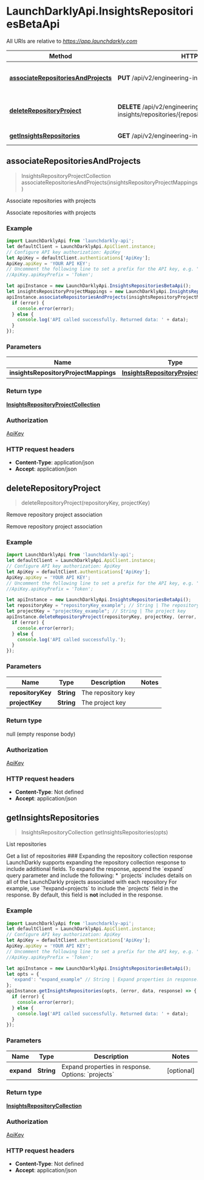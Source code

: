 # LaunchDarklyApi.InsightsRepositoriesBetaApi

All URIs are relative to *https://app.launchdarkly.com*

Method | HTTP request | Description
------------- | ------------- | -------------
[**associateRepositoriesAndProjects**](InsightsRepositoriesBetaApi.md#associateRepositoriesAndProjects) | **PUT** /api/v2/engineering-insights/repositories/projects | Associate repositories with projects
[**deleteRepositoryProject**](InsightsRepositoriesBetaApi.md#deleteRepositoryProject) | **DELETE** /api/v2/engineering-insights/repositories/{repositoryKey}/projects/{projectKey} | Remove repository project association
[**getInsightsRepositories**](InsightsRepositoriesBetaApi.md#getInsightsRepositories) | **GET** /api/v2/engineering-insights/repositories | List repositories



## associateRepositoriesAndProjects

> InsightsRepositoryProjectCollection associateRepositoriesAndProjects(insightsRepositoryProjectMappings)

Associate repositories with projects

Associate repositories with projects

### Example

```javascript
import LaunchDarklyApi from 'launchdarkly-api';
let defaultClient = LaunchDarklyApi.ApiClient.instance;
// Configure API key authorization: ApiKey
let ApiKey = defaultClient.authentications['ApiKey'];
ApiKey.apiKey = 'YOUR API KEY';
// Uncomment the following line to set a prefix for the API key, e.g. "Token" (defaults to null)
//ApiKey.apiKeyPrefix = 'Token';

let apiInstance = new LaunchDarklyApi.InsightsRepositoriesBetaApi();
let insightsRepositoryProjectMappings = new LaunchDarklyApi.InsightsRepositoryProjectMappings(); // InsightsRepositoryProjectMappings | 
apiInstance.associateRepositoriesAndProjects(insightsRepositoryProjectMappings, (error, data, response) => {
  if (error) {
    console.error(error);
  } else {
    console.log('API called successfully. Returned data: ' + data);
  }
});
```

### Parameters


Name | Type | Description  | Notes
------------- | ------------- | ------------- | -------------
 **insightsRepositoryProjectMappings** | [**InsightsRepositoryProjectMappings**](InsightsRepositoryProjectMappings.md)|  | 

### Return type

[**InsightsRepositoryProjectCollection**](InsightsRepositoryProjectCollection.md)

### Authorization

[ApiKey](../README.md#ApiKey)

### HTTP request headers

- **Content-Type**: application/json
- **Accept**: application/json


## deleteRepositoryProject

> deleteRepositoryProject(repositoryKey, projectKey)

Remove repository project association

Remove repository project association

### Example

```javascript
import LaunchDarklyApi from 'launchdarkly-api';
let defaultClient = LaunchDarklyApi.ApiClient.instance;
// Configure API key authorization: ApiKey
let ApiKey = defaultClient.authentications['ApiKey'];
ApiKey.apiKey = 'YOUR API KEY';
// Uncomment the following line to set a prefix for the API key, e.g. "Token" (defaults to null)
//ApiKey.apiKeyPrefix = 'Token';

let apiInstance = new LaunchDarklyApi.InsightsRepositoriesBetaApi();
let repositoryKey = "repositoryKey_example"; // String | The repository key
let projectKey = "projectKey_example"; // String | The project key
apiInstance.deleteRepositoryProject(repositoryKey, projectKey, (error, data, response) => {
  if (error) {
    console.error(error);
  } else {
    console.log('API called successfully.');
  }
});
```

### Parameters


Name | Type | Description  | Notes
------------- | ------------- | ------------- | -------------
 **repositoryKey** | **String**| The repository key | 
 **projectKey** | **String**| The project key | 

### Return type

null (empty response body)

### Authorization

[ApiKey](../README.md#ApiKey)

### HTTP request headers

- **Content-Type**: Not defined
- **Accept**: application/json


## getInsightsRepositories

> InsightsRepositoryCollection getInsightsRepositories(opts)

List repositories

Get a list of repositories  ### Expanding the repository collection response  LaunchDarkly supports expanding the repository collection response to include additional fields.  To expand the response, append the &#x60;expand&#x60; query parameter and include the following:  * &#x60;projects&#x60; includes details on all of the LaunchDarkly projects associated with each repository  For example, use &#x60;?expand&#x3D;projects&#x60; to include the &#x60;projects&#x60; field in the response. By default, this field is **not** included in the response. 

### Example

```javascript
import LaunchDarklyApi from 'launchdarkly-api';
let defaultClient = LaunchDarklyApi.ApiClient.instance;
// Configure API key authorization: ApiKey
let ApiKey = defaultClient.authentications['ApiKey'];
ApiKey.apiKey = 'YOUR API KEY';
// Uncomment the following line to set a prefix for the API key, e.g. "Token" (defaults to null)
//ApiKey.apiKeyPrefix = 'Token';

let apiInstance = new LaunchDarklyApi.InsightsRepositoriesBetaApi();
let opts = {
  'expand': "expand_example" // String | Expand properties in response. Options: `projects`
};
apiInstance.getInsightsRepositories(opts, (error, data, response) => {
  if (error) {
    console.error(error);
  } else {
    console.log('API called successfully. Returned data: ' + data);
  }
});
```

### Parameters


Name | Type | Description  | Notes
------------- | ------------- | ------------- | -------------
 **expand** | **String**| Expand properties in response. Options: &#x60;projects&#x60; | [optional] 

### Return type

[**InsightsRepositoryCollection**](InsightsRepositoryCollection.md)

### Authorization

[ApiKey](../README.md#ApiKey)

### HTTP request headers

- **Content-Type**: Not defined
- **Accept**: application/json

